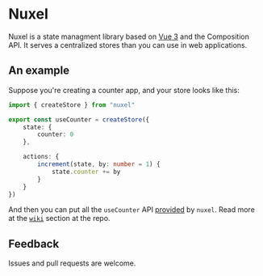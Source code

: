 # Nuxel

Nuxel is a state managment library based on [Vue 3](https://v3.vuejs.org) and the Composition API. It serves a centralized stores than you can use in web applications.

## An example

Suppose you're creating a counter app, and your store looks like this:

```ts
import { createStore } from "nuxel"

export const useCounter = createStore({
    state: {
        counter: 0
    },

    actions: {
        increment(state, by: number = 1) {
            state.counter += by
        }
    }
})
```

And then you can put all the `useCounter` API [provided](https://github.com/adwher/nuxel/wiki/API#usage) by `nuxel`. Read more at the [`wiki`](https://github.com/adwher/nuxel/wiki) section at the repo.

## Feedback

Issues and pull requests are welcome.